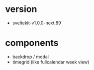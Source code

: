 # version
- sveltekit-v1.0.0-next.89

# components
- backdrop / modal
- timegrid (like fullcalendar week view)



